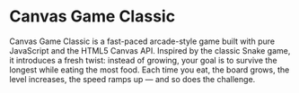 # Canvas Game Classic

Canvas Game Classic is a fast-paced arcade-style game built with pure JavaScript and the HTML5 Canvas API. Inspired by the classic Snake game, it introduces a fresh twist: instead of growing, your goal is to survive the longest while eating the most food. Each time you eat, the board grows, the level increases, the speed ramps up — and so does the challenge.
